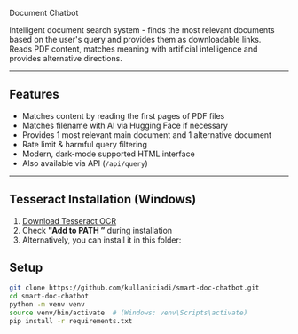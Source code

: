 Document Chatbot

Intelligent document search system - finds the most relevant documents based on the user's query and provides them as downloadable links.  
Reads PDF content, matches meaning with artificial intelligence and provides alternative directions.

---

## Features

- Matches content by reading the first pages of PDF files  
- Matches filename with AI via Hugging Face if necessary  
- Provides 1 most relevant main document and 1 alternative document  
- Rate limit & harmful query filtering  
- Modern, dark-mode supported HTML interface  
- Also available via API (`/api/query`)

---

## Tesseract Installation (Windows)

1. [Download Tesseract OCR](https://github.com/tesseract-ocr/tesseract/releases)
2. Check **"Add to PATH ”** during installation
3. Alternatively, you can install it in this folder:

##  Setup

```bash
git clone https://github.com/kullaniciadi/smart-doc-chatbot.git
cd smart-doc-chatbot
python -m venv venv
source venv/bin/activate  # (Windows: venv\Scripts\activate)
pip install -r requirements.txt
